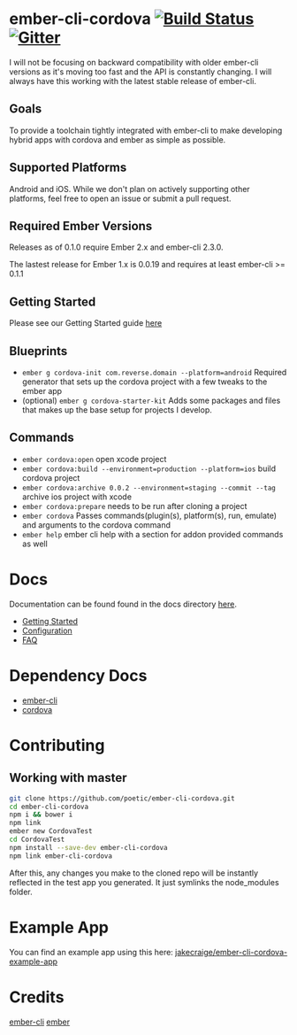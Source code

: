# ember-cli-cordova [![Build Status](https://travis-ci.org/poetic/ember-cli-cordova.svg?branch=master)](https://travis-ci.org/poetic/ember-cli-cordova) [![Gitter](https://badges.gitter.im/poetic/ember-cli-cordova.svg)](https://gitter.im/poetic/ember-cli-cordova?utm_source=badge&utm_medium=badge&utm_campaign=pr-badge)

I will not be focusing on backward compatibility with older ember-cli versions
as it's moving too fast and the API is constantly changing. I will always have
this working with the latest stable release of ember-cli.

## Goals

To provide a toolchain tightly integrated with ember-cli to make developing hybrid
apps with cordova and ember as simple as possible.

## Supported Platforms

Android and iOS. While we don't plan on actively supporting other platforms,
feel free to open an issue or submit a pull request.

## Required Ember Versions

Releases as of 0.1.0 require Ember 2.x and ember-cli 2.3.0.

The lastest release for Ember 1.x is 0.0.19 and requires at least ember-cli >= 0.1.1

## Getting Started

Please see our Getting Started guide
[here](https://github.com/poetic/ember-cli-cordova/blob/master/docs/getting-started.md)

## Blueprints
+ `ember g cordova-init com.reverse.domain --platform=android` Required generator
  that sets up the cordova project with a few tweaks to the ember app
+ (optional) `ember g cordova-starter-kit` Adds some packages and files that makes up the
  base setup for projects I develop.

## Commands
+ `ember cordova:open` open xcode project
+ `ember cordova:build --environment=production --platform=ios` build cordova project
+ `ember cordova:archive 0.0.2 --environment=staging --commit --tag` archive ios project with xcode
+ `ember cordova:prepare` needs to be run after cloning a project
+ `ember cordova` Passes commands(plugin(s), platform(s), run, emulate) and arguments to the cordova command
+ `ember help` ember cli help with a section for addon provided commands as well

# Docs

Documentation can be found found in the docs directory [here](https://github.com/poetic/ember-cli-cordova/tree/master/docs).

- [Getting Started](https://github.com/poetic/ember-cli-cordova/blob/master/docs/getting-started.md)
- [Configuration](https://github.com/poetic/ember-cli-cordova/blob/master/docs/configuration.md)
- [FAQ](https://github.com/poetic/ember-cli-cordova/blob/master/docs/faq.md)

# Dependency Docs

-  [ember-cli](http://ember-cli.com)
-  [cordova](http://cordova.apache.org/docs/en/4.0.0/)

# Contributing

## Working with master

``` sh
git clone https://github.com/poetic/ember-cli-cordova.git
cd ember-cli-cordova
npm i && bower i
npm link
ember new CordovaTest
cd CordovaTest
npm install --save-dev ember-cli-cordova
npm link ember-cli-cordova
```

After this, any changes you make to the cloned repo will be instantly reflected
in the test app you generated. It just symlinks the node_modules folder.

# Example App

You can find an example app using this here:
[jakecraige/ember-cli-cordova-example-app](https://github.com/jakecraige/ember-cli-cordova-example-app)

# Credits

[ember-cli](https://github.com/stefanpenner/ember-cli)
[ember](https://github.com/emberjs/emberjs)
